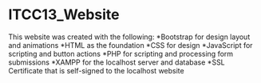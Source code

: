# ITCC13_Website
This website was created with the following:
*Bootstrap for design layout and animations
*HTML as the foundation
*CSS for design
*JavaScript for scripting and button actions
*PHP for scripting and processing form submissions
*XAMPP for the localhost server and database
*SSL Certificate that is self-signed to the localhost website